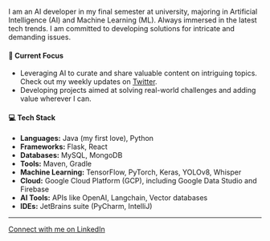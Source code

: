 I am an AI developer in my final semester at university, majoring in Artificial Intelligence (AI) and Machine Learning (ML). 
Always immersed in the latest tech trends. 
I am committed to developing solutions for intricate and demanding issues.

#### 🎯 Current Focus
- Leveraging AI to curate and share valuable content on intriguing topics. Check out my weekly updates on [Twitter](https://twitter.com/peterpreketes).
- Developing projects aimed at solving real-world challenges and adding value wherever I can.

#### 💻 Tech Stack
- **Languages:** Java (my first love), Python
- **Frameworks:** Flask, React
- **Databases:** MySQL, MongoDB
- **Tools:** Maven, Gradle
- **Machine Learning:** TensorFlow, PyTorch, Keras, YOLOv8, Whisper
- **Cloud:** Google Cloud Platform (GCP), including Google Data Studio and Firebase
- **AI Tools:** APIs like OpenAI, Langchain, Vector databases
- **IDEs:** JetBrains suite (PyCharm, IntelliJ)

---

[Connect with me on LinkedIn](https://www.linkedin.com/in/peter-p-ab6b3b208/)


